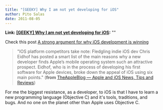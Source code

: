 ```yaml
---
title: "[GEEKY] Why I am not yet developing for iOS"
author: Pito Salas
date: 2011-08-05
---
```


**Link: [[GEEKY] Why I am not yet developing for iOS](None):** ""

Check this post [A strong argument for why iOS development is
winning](<http://feedproxy.google.com/~r/TheAppleBlog/~3/krBkGLrizAY/>)

> "IOS platform competitors take note: Fledgling indie iOS dev Chris Eidhof
> has posted a smart list of the main reasons why a new developer finds
> Apple’s mobile operating system such an attractive prospect. Eidhof, who is
> in the process of developing his first software for Apple devices, broke
> down the appeal of iOS using six main points." (**from** [TheAppleBlog —
> Apple and iOS News, Tips and
> Reviews](<http://feeds.feedburner.com/theappleblog>))

For me the biggest resistance, as a developer, to iOS is that I have to learn
a new programming language (Objective C) and it's tools, traditions, and bugs.
And no one on the planet other than Apple uses Objective C.


